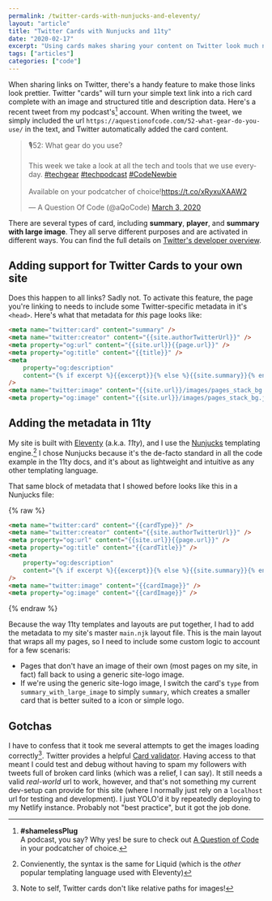 ```yaml
---
permalink: /twitter-cards-with-nunjucks-and-eleventy/
layout: "article"
title: "Twitter Cards with Nunjucks and 11ty"
date: "2020-02-17"
excerpt: "Using cards makes sharing your content on Twitter look much nicer."
tags: ["articles"]
categories: ["code"]
---
```


When sharing links on Twitter, there's a handy feature to make those links look prettier. Twitter "cards" will turn your simple text link into a rich card complete with an image and structured title and description data. Here's a recent tweet from my podcast's[^1] account. When writing the tweet, we simply included the url `https://aquestionofcode.com/52-what-gear-do-you-use/` in the text, and Twitter automatically added the card content.

<blockquote class="twitter-tweet"><p lang="en" dir="ltr">🎙️52: What gear do you use?<br><br>This week we take a look at all the tech and tools that we use everyday. <a href="https://twitter.com/hashtag/techgear?src=hash&amp;ref_src=twsrc%5Etfw">#techgear</a> <a href="https://twitter.com/hashtag/techpodcast?src=hash&amp;ref_src=twsrc%5Etfw">#techpodcast</a> <a href="https://twitter.com/hashtag/CodeNewbie?src=hash&amp;ref_src=twsrc%5Etfw">#CodeNewbie</a><br><br>Available on your podcatcher of choice!<a href="https://t.co/xRyxuXAAW2">https://t.co/xRyxuXAAW2</a></p>&mdash; A Question Of Code (@aQoCode) <a href="https://twitter.com/aQoCode/status/1234767283710517249?ref_src=twsrc%5Etfw">March 3, 2020</a></blockquote> <script async src="https://platform.twitter.com/widgets.js" charset="utf-8"></script>

There are several types of card, including **summary**, **player**, and **summary with large image**. They all serve different purposes and are activated in different ways. You can find the full details on [Twitter's developer overview](https://developer.twitter.com/en/docs/tweets/optimize-with-cards/overview/summary).

## Adding support for Twitter Cards to your own site

Does this happen to all links? Sadly not. To activate this feature, the page you're linking to needs to include some Twitter-specific metadata in it's `<head>`. Here's what that metadata for _this_ page looks like:

```html
<meta name="twitter:card" content="summary" />
<meta name="twitter:creator" content="{{site.authorTwitterUrl}}" />
<meta property="og:url" content="{{site.url}}{{page.url}}" />
<meta property="og:title" content="{{title}}" />
<meta
    property="og:description"
    content="{% if excerpt %}{{excerpt}}{% else %}{{site.summary}}{% endif %}"
/>
<meta name="twitter:image" content="{{site.url}}/images/pages_stack_bg.jpg" />
<meta property="og:image" content="{{site.url}}/images/pages_stack_bg.jpg" />
```

## Adding the metadata in 11ty

My site is built with [Eleventy](https://www.11ty.dev/) (a.k.a. _11ty_), and I use the [Nunjucks](https://mozilla.github.io/nunjucks/) templating engine.[^2] I chose Nunjucks because it's the de-facto standard in all the code example in the 11ty docs, and it's about as lightweight and intuitive as any other templating language.

That same block of metadata that I showed before looks like this in a Nunjucks file:

{% raw %}

```html
<meta name="twitter:card" content="{{cardType}}" />
<meta name="twitter:creator" content="{{site.authorTwitterUrl}}" />
<meta property="og:url" content="{{site.url}}{{page.url}}" />
<meta property="og:title" content="{{cardTitle}}" />
<meta
    property="og:description"
    content="{% if excerpt %}{{excerpt}}{% else %}{{site.summary}}{% endif %}"
/>
<meta name="twitter:image" content="{{cardImage}}" />
<meta property="og:image" content="{{cardImage}}" />
```

{% endraw %}

Because the way 11ty templates and layouts are put together, I had to add the metadata to my site's master `main.njk` layout file. This is the main layout that wraps all my pages, so I need to include some custom logic to account for a few scenaris:

-   Pages that don't have an image of their own (most pages on my site, in fact) fall back to using a generic site-logo image.
-   If we're using the generic site-logo image, I switch the card's `type` from `summary_with_large_image` to simply `summary`, which creates a smaller card that is better suited to a icon or simple logo.

## Gotchas

I have to confess that it took me several attempts to get the images loading correctly[^3]. Twitter provides a helpful [Card validator](https://cards-dev.twitter.com/validator). Having access to that meant I could test and debug without having to spam my followers with tweets full of broken card links (which was a relief, I can say). It still needs a valid _real-world_ url to work, however, and that's not something my current dev-setup can provide for this site (where I normally just rely on a `localhost` url for testing and development). I just YOLO'd it by repeatedly deploying to my Netlify instance. Probably not "best practice", but it got the job done.

[^1]: **#shamelessPlug**<br/>A podcast, you say? Why yes! be sure to check out [A Question of Code](https://aqoc.dev) in your podcatcher of choice.
[^2]: Convienently, the syntax is the same for Liquid (which is the _other_ popular templating language used with Eleventy)
[^3]: Note to self, Twitter cards don't like relative paths for images!
